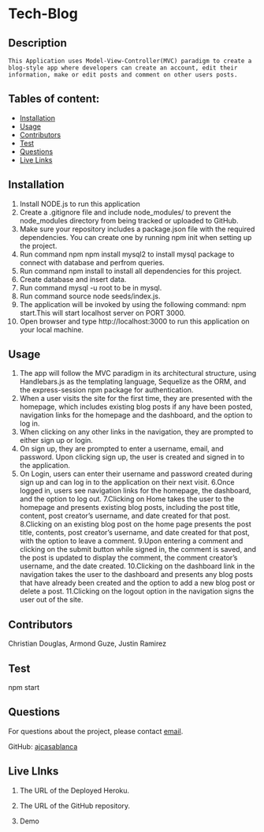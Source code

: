 # Tech-Blog

## Description
    This Application uses Model-View-Controller(MVC) paradigm to create a blog-style app where developers can create an account, edit their information, make or edit posts and comment on other users posts.
    
## Tables of content:
  * [Installation](#installation)
  * [Usage](#usage)
  * [Contributors](#contributors)
  * [Test](#test)
  * [Questions](#questions)
  * [Live Links](#url)
  

## Installation

1. Install NODE.js to run this application
2. Create a .gitignore file and include node_modules/ to prevent the node_modules directory from being tracked or uploaded to GitHub.
3. Make sure your repository includes a package.json file with the required dependencies. You can create one by running npm init when setting up the project.
4. Run command npm npm install mysql2 to install mysql package to connect with database and perfrom queries.
5. Run command npm install to install all dependencies for this project.
6. Create database and insert data.
7. Run command mysql -u root to be in mysql.
8. Run command source node seeds/index.js.
9. The application will be invoked by using the following command: npm start.This will start localhost server on PORT 3000.
10. Open browser and type http://localhost:3000 to run this application on your local machine.
     

## Usage 

1. The app will follow the MVC paradigm in its architectural structure, using Handlebars.js as the templating language, Sequelize as the ORM, and the express-session npm package for authentication.
2. When a user visits the site for the first time, they are presented with the homepage, which includes existing blog posts if any have been posted, navigation links for the homepage and the dashboard, and the option to log in.
3. When clicking on any other links in the navigation, they are prompted to either sign up or login.
4. On sign up, they are prompted to enter a username, email, and password. Upon clicking sign up, the user is created and signed in to the application.
5. On Login, users can enter their username and password created during sign up and can log in to the application on their next visit.
6.Once logged in, users see navigation links for the homepage, the dashboard, and the option to log out.
7.Clicking on Home takes the user to the homepage and presents existing blog posts, including the post title, content, post creator’s username, and date created for that post.
8.Clicking on an existing blog post on the home page presents the post title, contents, post creator’s username, and date created for that post, with the option to leave a comment.
9.Upon entering a comment and clicking on the submit button while signed in, the comment is saved, and the post is updated to display the comment, the comment creator’s username, and the date created.
10.Clicking on the dashboard link in the navigation takes the user to the dashboard and presents any blog posts that have already been created and the option to add a new blog post or delete a post.
11.Clicking on the logout option in the navigation signs the user out of the site.


## Contributors
Christian Douglas, Armond Guze, Justin Ramirez

## Test
npm start


## Questions
For questions about the project, please contact [email](mailto:andrewcasablanca@yahoo.com).

GitHub: [ajcasablanca](https://github.com/ajcasablanca)



## Live LInks
1. The URL of the Deployed Heroku.

2. The URL of the GitHub repository.

3. Demo
